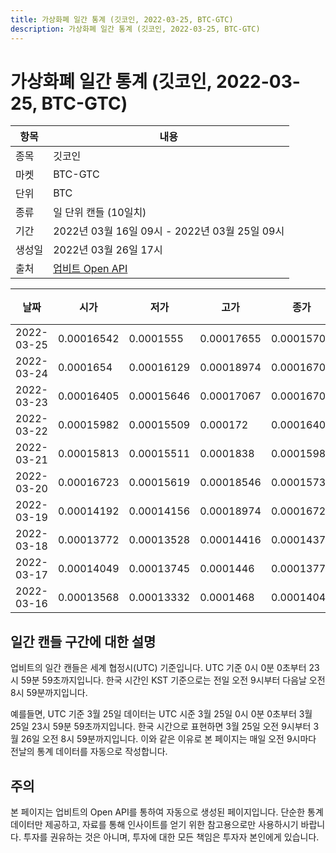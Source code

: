 ```yaml
---
title: 가상화폐 일간 통계 (깃코인, 2022-03-25, BTC-GTC)
description: 가상화폐 일간 통계 (깃코인, 2022-03-25, BTC-GTC)
---
```



가상화폐 일간 통계 (깃코인, 2022-03-25, BTC-GTC)
===

|항목|내용|
|--|--|
|종목|깃코인|
|마켓|BTC-GTC|
|단위|BTC|
|종류|일 단위 캔들 (10일치)|
|기간|2022년 03월 16일 09시 - 2022년 03월 25일 09시|
|생성일|2022년 03월 26일 17시|
|출처|[업비트 Open API](https://docs.upbit.com)|


|날짜|시가|저가|고가|종가|비고|
|--|--|--|--|--|--|
|2022-03-25|0.00016542|0.0001555|0.00017655|0.00015709|    |
|2022-03-24|0.0001654|0.00016129|0.00018974|0.00016701|    |
|2022-03-23|0.00016405|0.00015646|0.00017067|0.00016701|    |
|2022-03-22|0.00015982|0.00015509|0.000172|0.00016405|    |
|2022-03-21|0.00015813|0.00015511|0.0001838|0.00015983|    |
|2022-03-20|0.00016723|0.00015619|0.00018546|0.00015739|    |
|2022-03-19|0.00014192|0.00014156|0.00018974|0.00016722|    |
|2022-03-18|0.00013772|0.00013528|0.00014416|0.00014374|    |
|2022-03-17|0.00014049|0.00013745|0.0001446|0.00013772|    |
|2022-03-16|0.00013568|0.00013332|0.0001468|0.00014048|    |


일간 캔들 구간에 대한 설명
---


업비트의 일간 캔들은 세계 협정시(UTC) 기준입니다. 
UTC 기준 0시 0분 0초부터 23시 59분 59초까지입니다. 
한국 시간인 KST 기준으로는 전일 오전 9시부터 다음날 오전 8시 59분까지입니다. 


예를들면, UTC 기준 3월 25일 데이터는 UTC 시준 3월 25일 0시 0분 0초부터 3월 25일 23시 59분 59초까지입니다. 
한국 시간으로 표현하면 3월 25일 오전 9시부터 3월 26일 오전 8시 59분까지입니다. 
이와 같은 이유로 본 페이지는 매일 오전 9시마다 전날의 통계 데이터를 자동으로 작성합니다. 


주의
---


본 페이지는 업비트의 Open API를 통하여 자동으로 생성된 페이지입니다. 
단순한 통계 데이터만 제공하고, 자료를 통해 인사이트를 얻기 위한 참고용으로만 사용하시기 바랍니다. 
투자를 권유하는 것은 아니며, 투자에 대한 모든 책임은 투자자 본인에게 있습니다. 
